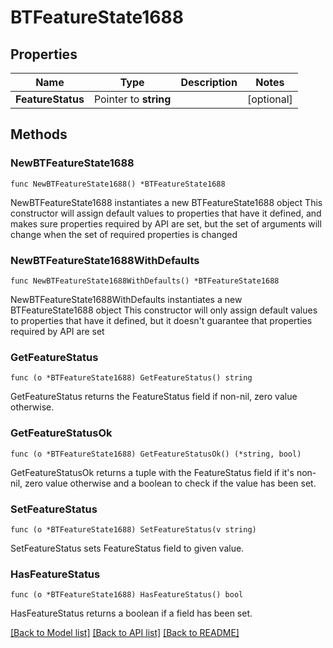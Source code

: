 # BTFeatureState1688

## Properties

Name | Type | Description | Notes
------------ | ------------- | ------------- | -------------
**FeatureStatus** | Pointer to **string** |  | [optional] 

## Methods

### NewBTFeatureState1688

`func NewBTFeatureState1688() *BTFeatureState1688`

NewBTFeatureState1688 instantiates a new BTFeatureState1688 object
This constructor will assign default values to properties that have it defined,
and makes sure properties required by API are set, but the set of arguments
will change when the set of required properties is changed

### NewBTFeatureState1688WithDefaults

`func NewBTFeatureState1688WithDefaults() *BTFeatureState1688`

NewBTFeatureState1688WithDefaults instantiates a new BTFeatureState1688 object
This constructor will only assign default values to properties that have it defined,
but it doesn't guarantee that properties required by API are set

### GetFeatureStatus

`func (o *BTFeatureState1688) GetFeatureStatus() string`

GetFeatureStatus returns the FeatureStatus field if non-nil, zero value otherwise.

### GetFeatureStatusOk

`func (o *BTFeatureState1688) GetFeatureStatusOk() (*string, bool)`

GetFeatureStatusOk returns a tuple with the FeatureStatus field if it's non-nil, zero value otherwise
and a boolean to check if the value has been set.

### SetFeatureStatus

`func (o *BTFeatureState1688) SetFeatureStatus(v string)`

SetFeatureStatus sets FeatureStatus field to given value.

### HasFeatureStatus

`func (o *BTFeatureState1688) HasFeatureStatus() bool`

HasFeatureStatus returns a boolean if a field has been set.


[[Back to Model list]](../README.md#documentation-for-models) [[Back to API list]](../README.md#documentation-for-api-endpoints) [[Back to README]](../README.md)



